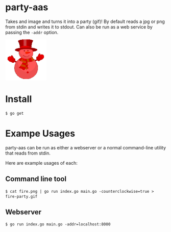 # party-aas

Takes and image and turns it into a party (gif)! By default reads a jpg or png
from stdin and writes it to stdout. Can also be run as a web service by passing
the `-addr` option.

![PARTY](/out.gif)

# Install

```
$ go get
```

# Exampe Usages

party-aas can be run as either a webserver or a normal command-line utility that reads from stdin.

Here are example usages of each:

## Command line tool

```
$ cat fire.png | go run index.go main.go -counterclockwise=true > fire-party.gif
```

## Webserver

```
$ go run index.go main.go -addr=localhost:8000
```

